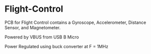 # Flight-Control

PCB for Flight Control contains a Gyroscope, Accelerometer, Distance Sensor, and Magnetometer.

Powered by VBUS from USB B Micro

Power Regulated using buck converter at F = 1MHz


